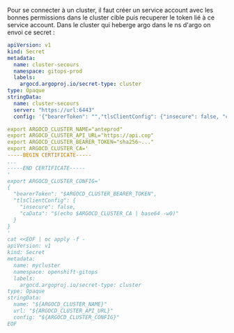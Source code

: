 Pour se connecter à un cluster, il faut créer un service account avec les bonnes permissions dans le cluster cible puis recuperer le token lié à ce service account. Dans le cluster qui heberge argo dans le ns d'argo on envoi ce secret : 

```yaml
apiVersion: v1
kind: Secret
metadata:
  name: cluster-secours
  namespace: gitops-prod
  labels:
    argocd.argoproj.io/secret-type: cluster
type: Opaque
stringData:
  name: cluster-secours
  server: "https://url:6443"
  config: '{"bearerToken": "","tlsClientConfig": {"insecure": false, "caData": ""}}'
```


``` yaml
export ARGOCD_CLUSTER_NAME="anteprod"
export ARGOCD_CLUSTER_API_URL="https://api.cop"
export ARGOCD_CLUSTER_BEARER_TOKEN="sha256~..."
export ARGOCD_CLUSTER_CA='
-----BEGIN CERTIFICATE-----
...
-----END CERTIFICATE-----
'
export ARGOCD_CLUSTER_CONFIG='
{
  "bearerToken": "$ARGOCD_CLUSTER_BEARER_TOKEN",
  "tlsClientConfig": {
    "insecure": false,
    "caData": "$(echo $ARGOCD_CLUSTER_CA | base64 -w0)"
  }
}
'
cat <<EOF | oc apply -f -
apiVersion: v1
kind: Secret
metadata:
  name: mycluster
  namespace: openshift-gitops
  labels:
    argocd.argoproj.io/secret-type: cluster
type: Opaque
stringData:
  name: "${ARGOCD_CLUSTER_NAME}"
  url: "${ARGOCD_CLUSTER_API_URL}"
  config: "${ARGOCD_CLUSTER_CONFIG}"
EOF
```